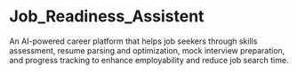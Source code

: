# Job_Readiness_Assistent
An AI-powered career platform that helps job seekers through skills assessment, resume parsing and optimization, mock interview preparation, and progress tracking to enhance employability and reduce job search time.
